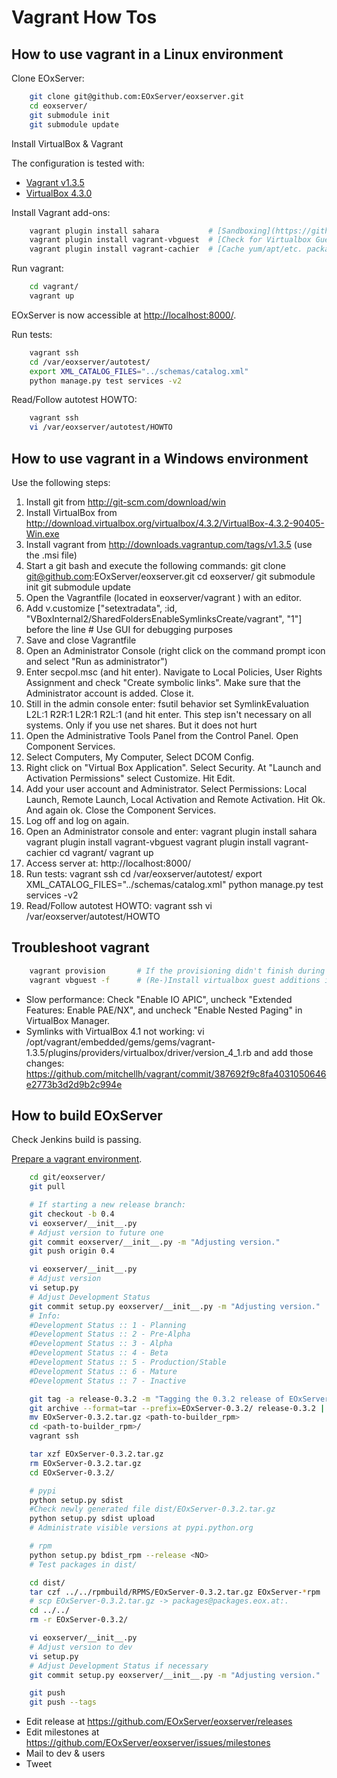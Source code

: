 <!--
#-------------------------------------------------------------------------------
#
# Project: EOxServer <http://eoxserver.org>
# Authors: Stephan Meissl <stephan.meissl@eox.at>
#
#-------------------------------------------------------------------------------
# Copyright (C) 2013 EOX IT Services GmbH
#
# Permission is hereby granted, free of charge, to any person obtaining a copy
# of this software and associated documentation files (the "Software"), to deal
# in the Software without restriction, including without limitation the rights
# to use, copy, modify, merge, publish, distribute, sublicense, and/or sell
# copies of the Software, and to permit persons to whom the Software is
# furnished to do so, subject to the following conditions:
#
# The above copyright notice and this permission notice shall be included in all
# copies of this Software or works derived from this Software.
#
# THE SOFTWARE IS PROVIDED "AS IS", WITHOUT WARRANTY OF ANY KIND, EXPRESS OR
# IMPLIED, INCLUDING BUT NOT LIMITED TO THE WARRANTIES OF MERCHANTABILITY,
# FITNESS FOR A PARTICULAR PURPOSE AND NONINFRINGEMENT. IN NO EVENT SHALL THE
# AUTHORS OR COPYRIGHT HOLDERS BE LIABLE FOR ANY CLAIM, DAMAGES OR OTHER
# LIABILITY, WHETHER IN AN ACTION OF CONTRACT, TORT OR OTHERWISE, ARISING FROM,
# OUT OF OR IN CONNECTION WITH THE SOFTWARE OR THE USE OR OTHER DEALINGS IN
# THE SOFTWARE.
#-------------------------------------------------------------------------------
-->


# Vagrant How Tos


## How to use vagrant in a Linux environment

Clone EOxServer:

```sh
    git clone git@github.com:EOxServer/eoxserver.git
    cd eoxserver/
    git submodule init
    git submodule update
```

Install VirtualBox & Vagrant

The configuration is tested with:

* [Vagrant v1.3.5](http://downloads.vagrantup.com/tags/v1.3.5)
* [VirtualBox 4.3.0](https://www.virtualbox.org/wiki/Downloads)

Install Vagrant add-ons:

```sh
    vagrant plugin install sahara           # [Sandboxing](https://github.com/jedi4ever/sahara)
    vagrant plugin install vagrant-vbguest  # [Check for Virtualbox Guest Additions](https://github.com/dotless-de/vagrant-vbguest)
    vagrant plugin install vagrant-cachier  # [Cache yum/apt/etc. packages](https://github.com/fgrehm/vagrant-cachier)
```

Run vagrant:

```sh
    cd vagrant/
    vagrant up
```

EOxServer is now accessible at [http://localhost:8000/](http://localhost:8000/).

Run tests:

```sh
    vagrant ssh
    cd /var/eoxserver/autotest/
    export XML_CATALOG_FILES="../schemas/catalog.xml"
    python manage.py test services -v2
```

Read/Follow autotest HOWTO:

```sh
    vagrant ssh
    vi /var/eoxserver/autotest/HOWTO
```


## How to use vagrant in a Windows environment

Use the following steps:

1) Install git from http://git-scm.com/download/win
2) Install VirtualBox from
   http://download.virtualbox.org/virtualbox/4.3.2/VirtualBox-4.3.2-90405-Win.exe
3) Install vagrant from http://downloads.vagrantup.com/tags/v1.3.5 (use the .msi file)
4) Start a git bash and execute the following commands:
   git clone git@github.com:EOxServer/eoxserver.git
   cd eoxserver/
   git submodule init
   git submodule update
5) Open the Vagrantfile (located in eoxserver/vagrant ) with an editor.
6) Add v.customize ["setextradata", :id, "VBoxInternal2/SharedFoldersEnableSymlinksCreate/vagrant", "1"] before the line # Use GUI for debugging purposes
7) Save and close Vagrantfile
8) Open an Administrator Console (right click on the command prompt icon and select "Run as administrator")
9) Enter secpol.msc (and hit enter). Navigate to Local Policies, User Rights Assignment and check "Create symbolic links". Make sure that the Administrator account is added. Close it.
10) Still in the admin console enter: fsutil behavior set SymlinkEvaluation L2L:1 R2R:1 L2R:1 R2L:1 (and hit enter. This step isn't necessary on all systems. Only if you use net shares. But it does not hurt 
11) Open the Administrative Tools Panel from the Control Panel. Open Component Services.
12) Select Computers, My Computer, Select DCOM Config.
13) Right click on "Virtual Box Application". Select Security. At "Launch and Activation Permissions" select Customize. Hit Edit.
14) Add your user account and Administrator. Select Permissions: Local Launch, Remote Launch, Local Activation and Remote Activation. Hit Ok. And again ok. Close the Component Services.
15) Log off and log on again.
16) Open an Administrator console and enter:
    vagrant plugin install sahara
    vagrant plugin install vagrant-vbguest
    vagrant plugin install vagrant-cachier
    cd vagrant/
    vagrant up
17) Access server at:
    http://localhost:8000/
18) Run tests:
    vagrant ssh
    cd /var/eoxserver/autotest/
    export XML_CATALOG_FILES="../schemas/catalog.xml"
    python manage.py test services -v2
19) Read/Follow autotest HOWTO:
    vagrant ssh
    vi /var/eoxserver/autotest/HOWTO


## Troubleshoot vagrant

```sh
    vagrant provision       # If the provisioning didn't finish during vagrant up or after changes.
    vagrant vbguest -f      # (Re-)Install virtualbox guest additions in case it complains about not matching versions.
```

* Slow performance: Check "Enable IO APIC", uncheck "Extended Features: Enable PAE/NX", and uncheck "Enable Nested Paging" in VirtualBox Manager.
* Symlinks with VirtualBox 4.1 not working: vi /opt/vagrant/embedded/gems/gems/vagrant-1.3.5/plugins/providers/virtualbox/driver/version_4_1.rb and add those changes: https://github.com/mitchellh/vagrant/commit/387692f9c8fa4031050646e2773b3d2d9b2c994e


## How to build EOxServer

Check Jenkins build is passing.

[Prepare a vagrant environment](https://gitlab.eox.at/vagrant/builder_rpm/tree/master).

```sh
    cd git/eoxserver/
    git pull

    # If starting a new release branch:
    git checkout -b 0.4
    vi eoxserver/__init__.py
    # Adjust version to future one
    git commit eoxserver/__init__.py -m "Adjusting version."
    git push origin 0.4

    vi eoxserver/__init__.py
    # Adjust version
    vi setup.py
    # Adjust Development Status
    git commit setup.py eoxserver/__init__.py -m "Adjusting version."
    # Info:
    #Development Status :: 1 - Planning
    #Development Status :: 2 - Pre-Alpha
    #Development Status :: 3 - Alpha
    #Development Status :: 4 - Beta
    #Development Status :: 5 - Production/Stable
    #Development Status :: 6 - Mature
    #Development Status :: 7 - Inactive

    git tag -a release-0.3.2 -m "Tagging the 0.3.2 release of EOxServer."
    git archive --format=tar --prefix=EOxServer-0.3.2/ release-0.3.2 | gzip > EOxServer-0.3.2.tar.gz
    mv EOxServer-0.3.2.tar.gz <path-to-builder_rpm>
    cd <path-to-builder_rpm>/
    vagrant ssh

    tar xzf EOxServer-0.3.2.tar.gz
    rm EOxServer-0.3.2.tar.gz
    cd EOxServer-0.3.2/

    # pypi
    python setup.py sdist
    #Check newly generated file dist/EOxServer-0.3.2.tar.gz
    python setup.py sdist upload
    # Administrate visible versions at pypi.python.org

    # rpm
    python setup.py bdist_rpm --release <NO>
    # Test packages in dist/

    cd dist/
    tar czf ../../rpmbuild/RPMS/EOxServer-0.3.2.tar.gz EOxServer-*rpm
    # scp EOxServer-0.3.2.tar.gz -> packages@packages.eox.at:.
    cd ../../
    rm -r EOxServer-0.3.2/

    vi eoxserver/__init__.py
    # Adjust version to dev
    vi setup.py
    # Adjust Development Status if necessary
    git commit setup.py eoxserver/__init__.py -m "Adjusting version."

    git push
    git push --tags
```

* Edit release at https://github.com/EOxServer/eoxserver/releases
* Edit milestones at https://github.com/EOxServer/eoxserver/issues/milestones
* Mail to dev & users
* Tweet
